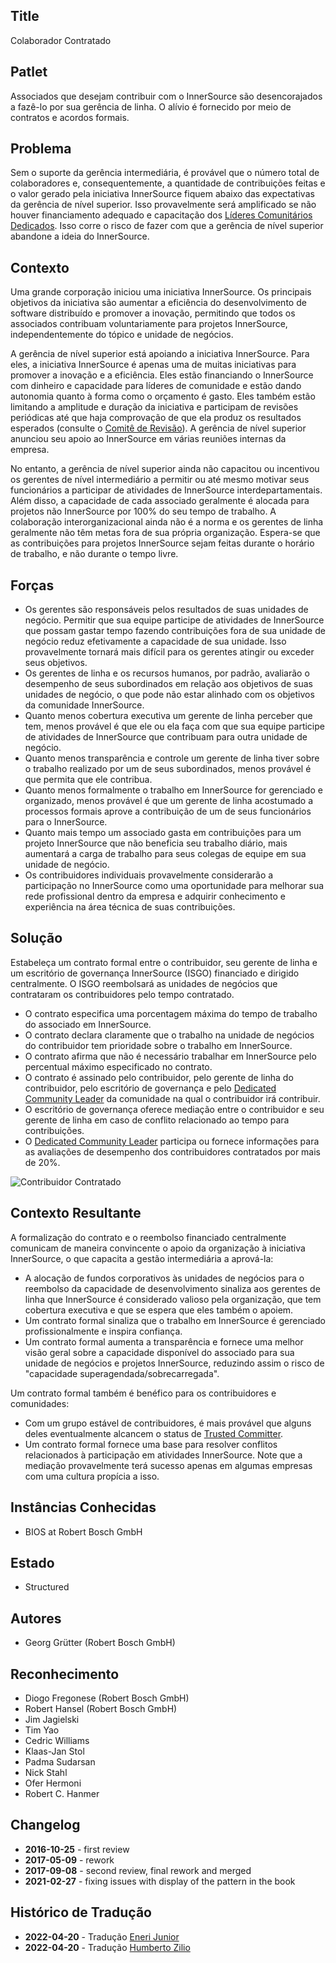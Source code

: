 ## Title

Colaborador Contratado

## Patlet

Associados que desejam contribuir com o InnerSource são desencorajados a fazê-lo por sua gerência de linha. O alívio é fornecido por meio de contratos e acordos formais.

## Problema

Sem o suporte da gerência intermediária, é provável que o número total de colaboradores e, consequentemente, a quantidade de contribuições feitas e o valor gerado pela iniciativa InnerSource fiquem abaixo das expectativas da gerência de nível superior. Isso provavelmente será amplificado se não houver financiamento adequado e capacitação dos [Líderes Comunitários Dedicados](dedicated-community-leader.md). Isso corre o risco de fazer com que a gerência de nível superior abandone a ideia do InnerSource.

## Contexto

Uma grande corporação iniciou uma iniciativa InnerSource. Os principais objetivos da iniciativa são aumentar a eficiência do desenvolvimento de software distribuído e promover a inovação, permitindo que todos os associados contribuam voluntariamente para projetos InnerSource, independentemente do tópico e unidade de negócios.

A gerência de nível superior está apoiando a iniciativa InnerSource. Para eles, a iniciativa InnerSource é apenas uma de muitas iniciativas para promover a inovação e a eficiência. Eles estão financiando o InnerSource com dinheiro e capacidade para líderes de comunidade e estão dando autonomia quanto à forma como o orçamento é gasto. Eles também estão limitando a amplitude e duração da iniciativa e participam de revisões periódicas até que haja comprovação de que ela produz os resultados esperados (consulte o [Comitê de Revisão](review-committee.md)). A gerência de nível superior anunciou seu apoio ao InnerSource em várias reuniões internas da empresa.

No entanto, a gerência de nível superior ainda não capacitou ou incentivou os gerentes de nível intermediário a permitir ou até mesmo motivar seus funcionários a participar de atividades de InnerSource interdepartamentais. Além disso, a capacidade de cada associado geralmente é alocada para projetos não InnerSource por 100% do seu tempo de trabalho. A colaboração interorganizacional ainda não é a norma e os gerentes de linha geralmente não têm metas fora de sua própria organização. Espera-se que as contribuições para projetos InnerSource sejam feitas durante o horário de trabalho, e não durante o tempo livre.

## Forças

- Os gerentes são responsáveis pelos resultados de suas unidades de negócio. Permitir que sua equipe participe de atividades de InnerSource que possam gastar tempo fazendo contribuições fora de sua unidade de negócio reduz efetivamente a capacidade de sua unidade. Isso provavelmente tornará mais difícil para os gerentes atingir ou exceder seus objetivos.
- Os gerentes de linha e os recursos humanos, por padrão, avaliarão o desempenho de seus subordinados em relação aos objetivos de suas unidades de negócio, o que pode não estar alinhado com os objetivos da comunidade InnerSource.
- Quanto menos cobertura executiva um gerente de linha perceber que tem, menos provável é que ele ou ela faça com que sua equipe participe de atividades de InnerSource que contribuam para outra unidade de negócio.
- Quanto menos transparência e controle um gerente de linha tiver sobre o trabalho realizado por um de seus subordinados, menos provável é que permita que ele contribua.
- Quanto menos formalmente o trabalho em InnerSource for gerenciado e organizado, menos provável é que um gerente de linha acostumado a processos formais aprove a contribuição de um de seus funcionários para o InnerSource.
- Quanto mais tempo um associado gasta em contribuições para um projeto InnerSource que não beneficia seu trabalho diário, mais aumentará a carga de trabalho para seus colegas de equipe em sua unidade de negócio.
- Os contribuidores individuais provavelmente considerarão a participação no InnerSource como uma oportunidade para melhorar sua rede profissional dentro da empresa e adquirir conhecimento e experiência na área técnica de suas contribuições.

## Solução

Estabeleça um contrato formal entre o contribuidor, seu gerente de linha e um escritório de governança InnerSource (ISGO) financiado e dirigido centralmente. O ISGO reembolsará as unidades de negócios que contrataram os contribuidores pelo tempo contratado.

- O contrato especifica uma porcentagem máxima do tempo de trabalho do associado em InnerSource.
- O contrato declara claramente que o trabalho na unidade de negócios do contribuidor tem prioridade sobre o trabalho em InnerSource.
- O contrato afirma que não é necessário trabalhar em InnerSource pelo percentual máximo especificado no contrato.
- O contrato é assinado pelo contribuidor, pelo gerente de linha do contribuidor, pelo escritório de governança e pelo [Dedicated Community Leader](dedicated-community-leader.md) da comunidade na qual o contribuidor irá contribuir.
- O escritório de governança oferece mediação entre o contribuidor e seu gerente de linha em caso de conflito relacionado ao tempo para contribuições.
- O [Dedicated Community Leader](dedicated-community-leader.md) participa ou fornece informações para as avaliações de desempenho dos contribuidores contratados por mais de 20%.

![Contribuidor Contratado](../../../assets/img/contracted-contributor.png)

## Contexto Resultante

A formalização do contrato e o reembolso financiado centralmente comunicam de maneira convincente o apoio da organização à iniciativa InnerSource, o que capacita a gestão intermediária a aprová-la:

- A alocação de fundos corporativos às unidades de negócios para o reembolso da capacidade de desenvolvimento sinaliza aos gerentes de linha que InnerSource é considerado valioso pela organização, que tem cobertura executiva e que se espera que eles também o apoiem.
- Um contrato formal sinaliza que o trabalho em InnerSource é gerenciado profissionalmente e inspira confiança.
- Um contrato formal aumenta a transparência e fornece uma melhor visão geral sobre a capacidade disponível do associado para sua unidade de negócios e projetos InnerSource, reduzindo assim o risco de "capacidade superagendada/sobrecarregada".

Um contrato formal também é benéfico para os contribuidores e comunidades:

- Com um grupo estável de contribuidores, é mais provável que alguns deles eventualmente alcancem o status de [Trusted Committer](./trusted-committer.md).
- Um contrato formal fornece uma base para resolver conflitos relacionados à participação em atividades InnerSource. Note que a mediação provavelmente terá sucesso apenas em algumas empresas com uma cultura propícia a isso.

## Instâncias Conhecidas

- BIOS at Robert Bosch GmbH

## Estado

* Structured

## Autores

- Georg Grütter (Robert Bosch GmbH)

## Reconhecimento

- Diogo Fregonese (Robert Bosch GmbH)
- Robert Hansel (Robert Bosch GmbH)
- Jim Jagielski
- Tim Yao
- Cedric Williams
- Klaas-Jan Stol
- Padma Sudarsan
- Nick Stahl
- Ofer Hermoni
- Robert C. Hanmer

## Changelog

- **2016-10-25** - first review
- **2017-05-09** - rework
- **2017-09-08** - second review, final rework and merged
- **2021-02-27** - fixing issues with display of the pattern in the book

## Histórico de Tradução

- **2022-04-20** - Tradução [Eneri Junior](https://github.com/jrcosta)
- **2022-04-20** - Tradução [Humberto Zilio](https://github.com/zilio)
